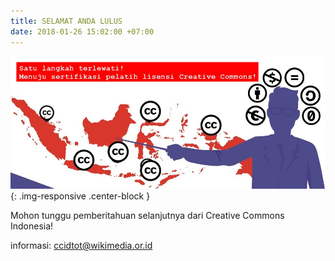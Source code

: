 ```yaml
---
title: SELAMAT ANDA LULUS
date: 2018-01-26 15:02:00 +07:00
---
```


![888.jpg](/uploads/888.jpg){: .img-responsive .center-block }


Mohon tunggu pemberitahuan selanjutnya dari Creative Commons Indonesia!

informasi: ccidtot@wikimedia.or.id
